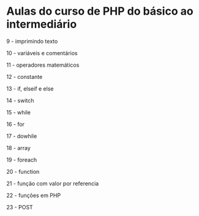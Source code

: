 # Aulas do curso de PHP do básico ao intermediário

9 - imprimindo texto

10 - variáveis e comentários

11 - operadores matemáticos

12 - constante

13 - if, elseif e else

14 - switch

15 - while

16 - for

17 - dowhile

18 - array

19 - foreach

20 - function

21 - função com valor por referencia

22 - funções em PHP

23 - POST